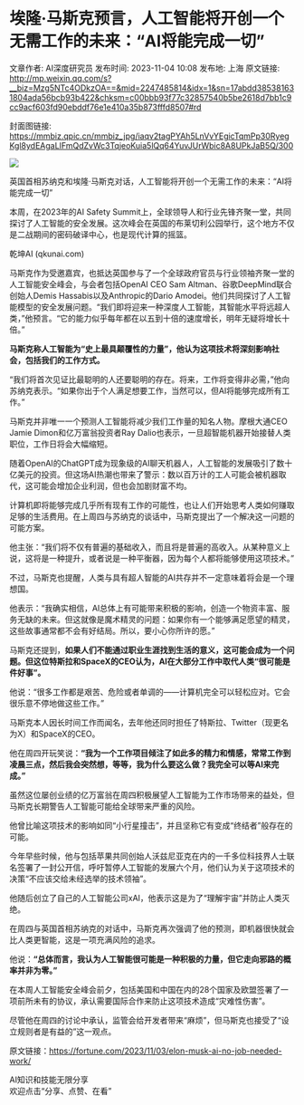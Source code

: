 # 埃隆·马斯克预言，人工智能将开创一个无需工作的未来：“AI将能完成一切”

文章作者: AI深度研究员
发布时间: 2023-11-04 10:08
发布地: 上海
原文链接: http://mp.weixin.qq.com/s?__biz=Mzg5NTc4ODkzOA==&mid=2247485814&idx=1&sn=17abdd385381631804ada56bcb93b422&chksm=c00bbb93f77c32857540b5be2618d7bb1c9cc9acf603fd90ebddf76e1e410a35b873fffd8507#rd

封面图链接: https://mmbiz.qpic.cn/mmbiz_jpg/iaqv2tagPYAh5LnVvYEgicTqmPp30RyegKgl8ydEAgaLIFmQdZvWc3TqjeoKuia5lQq64YuvJUrWbic8A8UPkJaB5Q/300

![](https://mmbiz.qpic.cn/mmbiz_jpg/iaqv2tagPYAh5LnVvYEgicTqmPp30RyegKfrrCqcYjrLoMa2zIztZneykUo9LciaJ6fHicCLo8iaQlqYZlBgACn9h1Q/640?wx_fmt=jpeg)

英国首相苏纳克和埃隆·马斯克对话，人工智能将开创一个无需工作的未来：“AI将能完成一切”

本周，在2023年的AI Safety
Summit上，全球领导人和行业先锋齐聚一堂，共同探讨了人工智能的安全发展。这次峰会在英国的布莱切利公园举行，这个地方不仅是二战期间的密码破译中心，也是现代计算的摇篮。  

乾坤AI (qkunai.com)

马斯克作为受邀嘉宾，也抵达英国参与了一个全球政府官员与行业领袖齐聚一堂的人工智能安全峰会，与会者包括OpenAI CEO Sam
Altman、谷歌DeepMind联合创始人Demis Hassabis以及Anthropic的Dario
Amodei。他们共同探讨了人工智能模型的安全发展问题。“我们即将迎来一种深度人工智能，其智能水平将远超人类，”他预言。“它的能力似乎每年都在以五到十倍的速度增长，明年无疑将增长十倍。”

**马斯克称人工智能为“史上最具颠覆性的力量”，他认为这项技术将深刻影响社会，包括我们的工作方式。**

“我们将首次见证比最聪明的人还要聪明的存在。将来，工作将变得非必需，”他向苏纳克表示。“如果你出于个人满足想要工作，当然可以，但AI将能够完成所有工作。”

马斯克并非唯一一个预测人工智能将减少我们工作量的知名人物。摩根大通CEO Jamie Dimon和亿万富翁投资者Ray
Dalio也表示，一旦超智能机器开始接替人类职位，工作日将会大幅缩短。

  

随着OpenAI的ChatGPT成为现象级的AI聊天机器人，人工智能的发展吸引了数十亿美元的投资。但这场AI热潮也带来了警示：数以百万计的工人可能会被机器取代，这可能会增加企业利润，但也会加剧财富不均。

计算机即将能够完成几乎所有现有工作的可能性，也让人们开始思考人类如何赚取足够的生活费用。在上周四与苏纳克的谈话中，马斯克提出了一个解决这一问题的可能方案。

他主张：“我们将不仅有普遍的基础收入，而且将是普遍的高收入。从某种意义上说，这将是一种提升，或者说是一种平衡器，因为每个人都将能够使用这项技术。”

不过，马斯克也提醒，人类与具有超人智能的AI共存并不一定意味着将会是一个理想国。

他表示：“我确实相信，AI总体上有可能带来积极的影响，创造一个物资丰富、服务无缺的未来。但这就像是魔术精灵的问题：如果你有一个能够满足愿望的精灵，这些故事通常都不会有好结局。所以，要小心你所许的愿。”

马斯克还提到，**如果人们不能通过职业生涯找到生活的意义，这可能会成为一个问题。但这位特斯拉和SpaceX的CEO认为，AI在大部分工作中取代人类“很可能是件好事”。**

他说：“很多工作都是艰苦、危险或者单调的——计算机完全可以轻松应对。它会很乐意不停地做这些工作。”

马斯克本人因长时间工作而闻名，去年他还同时担任了特斯拉、Twitter（现更名为X）和SpaceX的CEO。

他在周四开玩笑说：**“我为一个工作项目倾注了如此多的精力和情感，常常工作到凌晨三点，然后我会突然想，等等，我为什么要这么做？我完全可以等AI来完成。”**

虽然这位屡创业绩的亿万富翁在周四积极展望人工智能为工作市场带来的益处，但马斯克长期警告人工智能可能给全球带来严重的风险。

他曾比喻这项技术的影响如同“小行星撞击”，并且坚称它有变成“终结者”般存在的可能。

今年早些时候，他与包括苹果共同创始人沃兹尼亚克在内的一千多位科技界人士联名签署了一封公开信，呼吁暂停人工智能的发展六个月，他们认为关于这项技术的决策“不应该交给未经选举的技术领袖”。

他随后创立了自己的人工智能公司xAI，他表示这是为了“理解宇宙”并防止人类灭绝。

在周四与英国首相苏纳克的对话中，马斯克再次强调了他的预测，即机器很快就会比人类更智能，这是一项充满风险的追求。

他说：**“总体而言，我认为人工智能很可能是一种积极的力量，但它走向邪路的概率并非为零。”**

在本周人工智能安全峰会前夕，包括美国和中国在内的28个国家及欧盟签署了一项前所未有的协议，承认需要国际合作来防止这项技术造成“灾难性伤害”。

尽管他在周四的讨论中承认，监管会给开发者带来“麻烦”，但马斯克也接受了“设立规则者是有益的”这一观点。

  

原文链接：https://fortune.com/2023/11/03/elon-musk-ai-no-job-needed-work/

AI知识和技能无限分享  
欢迎点击“分享、点赞、在看”

